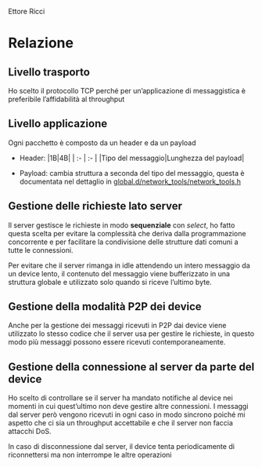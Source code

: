 Ettore Ricci
# **Relazione**
## Livello trasporto
Ho scelto il protocollo TCP perché per un’applicazione di messaggistica è preferibile l’affidabilità al throughput
## Livello applicazione
Ogni pacchetto è composto da un header e da un payload

- Header:
    |1B|4B|
    | :- | :- |
    |Tipo del messaggio|Lunghezza del payload|

- Payload: cambia struttura a seconda del tipo del messaggio, questa è documentata nel dettaglio in [global.d/network\_tools/network\_tools.h](global.d/network\_tools/network\_tools.h)
## Gestione delle richieste lato server
Il server gestisce le richieste in modo **sequenziale** con *select*, ho fatto questa scelta per evitare la complessità che deriva dalla programmazione concorrente e per facilitare la condivisione delle strutture dati comuni a tutte le connessioni.

Per evitare che il server rimanga in idle attendendo un intero messaggio da un device lento, il contenuto del messaggio viene bufferizzato in una struttura globale e utilizzato solo quando si riceve l’ultimo byte.
## Gestione della modalità P2P dei device
Anche per la gestione dei messaggi ricevuti in P2P dai device viene utilizzato lo stesso codice che il server usa per gestire le richieste, in questo modo più messaggi possono essere ricevuti contemporaneamente. 
## Gestione della connessione al server da parte del device
Ho scelto di controllare se il server ha mandato notifiche al device nei momenti in cui quest’ultimo non deve gestire altre connessioni. I messaggi dal server però vengono ricevuti in ogni caso in modo sincrono poiché mi aspetto che ci sia un throughput accettabile e che il server non faccia attacchi DoS.

In caso di disconnessione dal server, il device tenta periodicamente di riconnettersi ma non interrompe le altre operazioni